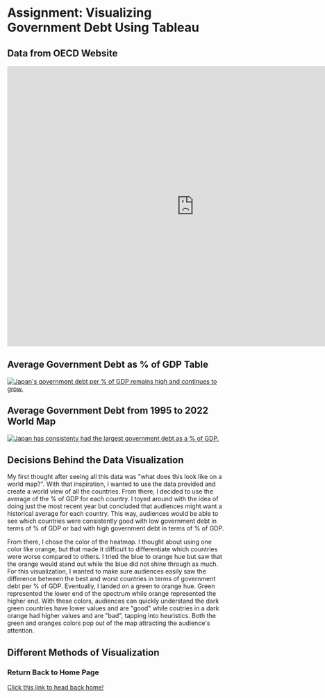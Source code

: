 # Assignment: Visualizing Government Debt Using Tableau

## Data from OECD Website 
<iframe src="https://data.oecd.org/chart/7kmA" width="860" height="645" style="border: 0" mozallowfullscreen="true" webkitallowfullscreen="true" allowfullscreen="true"><a href="https://data.oecd.org/chart/7kmA" target="_blank">OECD Chart: General government debt, Total, % of GDP, Annual, 2022</a></iframe>

## Average Government Debt as % of GDP Table
<div class='tableauPlaceholder' id='viz1706558355653' style='position: relative'><noscript><a href='#'><img alt='Japan&#39;s government debt per % of GDP remains high and continues to grow.  ' src='https:&#47;&#47;public.tableau.com&#47;static&#47;images&#47;Vi&#47;VisualizingGovernmentDebt_17065583441560&#47;HighlightTable&#47;1_rss.png' style='border: none' /></a></noscript><object class='tableauViz'  style='display:none;'><param name='host_url' value='https%3A%2F%2Fpublic.tableau.com%2F' /> <param name='embed_code_version' value='3' /> <param name='site_root' value='' /><param name='name' value='VisualizingGovernmentDebt_17065583441560&#47;HighlightTable' /><param name='tabs' value='no' /><param name='toolbar' value='yes' /><param name='static_image' value='https:&#47;&#47;public.tableau.com&#47;static&#47;images&#47;Vi&#47;VisualizingGovernmentDebt_17065583441560&#47;HighlightTable&#47;1.png' /> <param name='animate_transition' value='yes' /><param name='display_static_image' value='yes' /><param name='display_spinner' value='yes' /><param name='display_overlay' value='yes' /><param name='display_count' value='yes' /><param name='language' value='en-US' /><param name='filter' value='publish=yes' /></object></div>
<script type='text/javascript'>
  var divElement = document.getElementById('viz1706558355653');
  var vizElement = divElement.getElementsByTagName('object')[0];
  vizElement.style.width='100%';vizElement.style.height=(divElement.offsetWidth*0.75)+'px';
  var scriptElement = document.createElement('script');
  scriptElement.src = 'https://public.tableau.com/javascripts/api/viz_v1.js';
  vizElement.parentNode.insertBefore(scriptElement, vizElement);
</script>

## Average Government Debt from 1995 to 2022 World Map
<div class='tableauPlaceholder' id='viz1706558439189' style='position: relative'><noscript><a href='#'><img alt='Japan has consistenty had the largest government debt as a % of GDP. ' src='https:&#47;&#47;public.tableau.com&#47;static&#47;images&#47;Vi&#47;VisualizingGovernmentDebt_17065583441560&#47;WorldView&#47;1_rss.png' style='border: none' /></a></noscript><object class='tableauViz'  style='display:none;'><param name='host_url' value='https%3A%2F%2Fpublic.tableau.com%2F' /> <param name='embed_code_version' value='3' /> <param name='site_root' value='' /><param name='name' value='VisualizingGovernmentDebt_17065583441560&#47;WorldView' /><param name='tabs' value='no' /><param name='toolbar' value='yes' /><param name='static_image' value='https:&#47;&#47;public.tableau.com&#47;static&#47;images&#47;Vi&#47;VisualizingGovernmentDebt_17065583441560&#47;WorldView&#47;1.png' /> <param name='animate_transition' value='yes' /><param name='display_static_image' value='yes' /><param name='display_spinner' value='yes' /><param name='display_overlay' value='yes' /><param name='display_count' value='yes' /><param name='language' value='en-US' /><param name='filter' value='publish=yes' /></object></div>
<script type='text/javascript'>
  var divElement = document.getElementById('viz1706558439189');
  var vizElement = divElement.getElementsByTagName('object')[0];
  vizElement.style.width='100%';vizElement.style.height=(divElement.offsetWidth*0.75)+'px';
  var scriptElement = document.createElement('script');
  scriptElement.src = 'https://public.tableau.com/javascripts/api/viz_v1.js';
  vizElement.parentNode.insertBefore(scriptElement, vizElement);
</script>

## Decisions Behind the Data Visualization
My first thought after seeing all this data was "what does this look like on a world map?". With that inspiration, I wanted to use the data provided and create a world view of all the countries. From there, I decided to use the average of the % of GDP for each country. I toyed around with the idea of doing just the most recent year but concluded that audiences might want a historical average for each country. This way, audiences would be able to see which countries were consistently good with low government debt in terms of % of GDP or bad with high government debt in terms of % of GDP. 

From there, I chose the color of the heatmap. I thought about using one color like orange, but that made it difficult to differentiate which countries were worse compared to others. I tried the blue to orange hue but saw that the orange would stand out while the blue did not shine through as much. For this visualization, I wanted to make sure audiences easily saw the difference between the best and worst countries in terms of government debt per % of GDP. Eventually, I landed on a green to orange hue. Green represented the lower end of the spectrum while orange represented the higher end. With these colors, audiences can quickly understand the dark green countries have lower values and are "good" while coutries in a dark orange had higher values and are "bad", tapping into heuristics. Both the green and oranges colors pop out of the map attracting the audience's attention. 

## Different Methods of Visualization


### Return Back to Home Page 
[Click this link to head back home!](/README.md)
